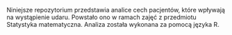 Niniejsze repozytorium przedstawia analice cech pacjentów, które wpływają na wystąpienie udaru. Powstało ono w ramach zajęć z przedmiotu Statystyka matematyczna. Analiza została wykonana za pomocą języka R.
